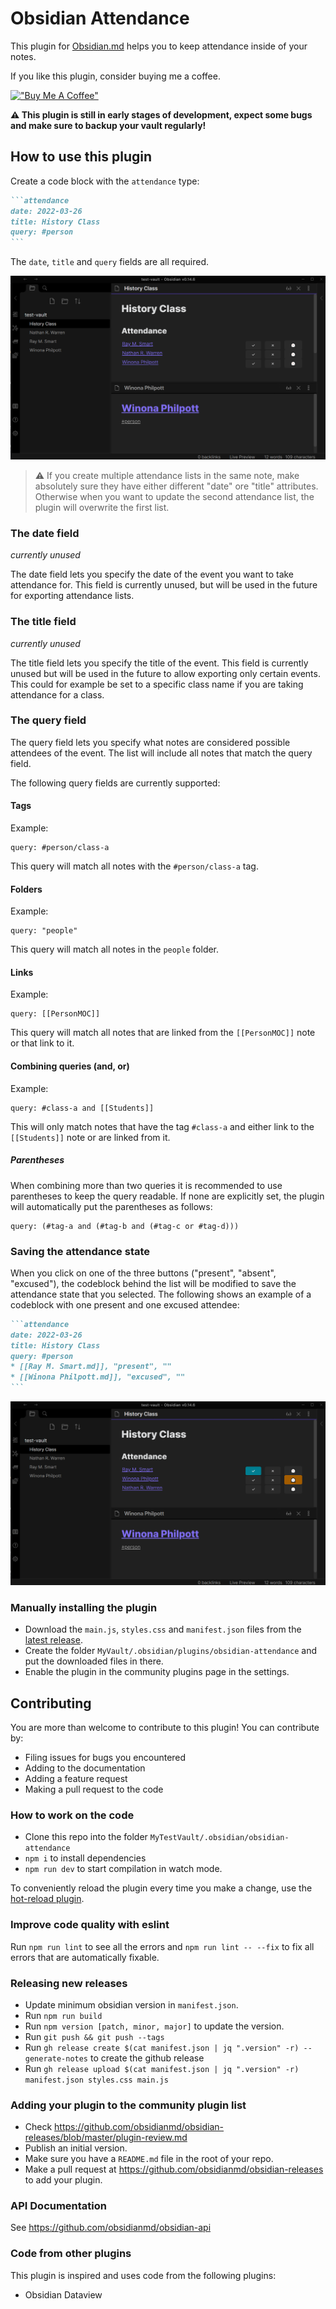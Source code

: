 # Obsidian Attendance

This plugin for [Obsidian.md](https://obsidian.md/) helps you to keep attendance inside of your notes.

If you like this plugin, consider buying me a coffee.


[!["Buy Me A Coffee"](https://www.buymeacoffee.com/assets/img/custom_images/orange_img.png)](https://www.buymeacoffee.com/Tiim)

**⚠ This plugin is still in early stages of development, expect some bugs and make sure to backup your vault regularly!**

## How to use this plugin

Create a code block with the `attendance` type:

````markdown
```attendance
date: 2022-03-26
title: History Class
query: #person
```
````

The `date`, `title` and `query` fields are all required.

![Attendance List](misc/images/screenshot-1.png)

> ⚠ If you create multiple attendance lists in the same note, make absolutely sure they have either different "date" ore "title" attributes. Otherwise when you want to update the second attendance list, the plugin will overwrite the first list.

### The date field
*currently unused*

The date field lets you specify the date of the event you want to take attendance for. This field is currently unused, but will be used in the future for exporting attendance lists.

### The title field
*currently unused*

The title field lets you specify the title of the event. This field is currently unused but will be used in the future to allow exporting only certain events. This could for example be set to a specific class name if you are taking attendance for a class.

### The query field

The query field lets you specify what notes are considered possible attendees of the event. The list will include all notes that match the query field. 

The following query fields are currently supported:

#### Tags

Example:
```
query: #person/class-a
```

This query will match all notes with the `#person/class-a` tag.

#### Folders

Example:
```
query: "people"
```

This query will match all notes in the `people` folder.

#### Links

Example:
```
query: [[PersonMOC]]
```

This query will match all notes that are linked from the `[[PersonMOC]]` note or that link to it.

#### Combining queries (and, or)

Example:
```
query: #class-a and [[Students]]
```
This will only match notes that have the tag `#class-a` and either link to the `[[Students]]` note or are linked from it.

##### Parentheses

When combining more than two queries it is recommended to use parentheses to keep the query readable. If none are explicitly set, the plugin will automatically put the parentheses as follows:

```
query: (#tag-a and (#tag-b and (#tag-c or #tag-d)))
```


### Saving the attendance state

When you click on one of the three buttons ("present", "absent", "excused"), the codeblock behind the list will be modified to save the attendance state that you selected. The following shows an example of a codeblock with one present and one excused attendee:

````markdown
```attendance
date: 2022-03-26
title: History Class
query: #person
* [[Ray M. Smart.md]], "present", ""
* [[Winona Philpott.md]], "excused", ""
```
````
![Attendance List with one attendee present and one excused](misc/images/screenshot-2.png)

### Manually installing the plugin

* Download the `main.js`, `styles.css` and `manifest.json` files from the [latest release](https://github.com/Tiim/obsidian-attendance/releases/latest).
* Create the folder `MyVault/.obsidian/plugins/obsidian-attendance` and put the downloaded files in there.
* Enable the plugin in the community plugins page in the settings.



## Contributing

You are more than welcome to contribute to this plugin! You can contribute by:

* Filing issues for bugs you encountered
* Adding to the documentation
* Adding a feature request
* Making a pull request to the code

### How to work on the code

- Clone this repo into the folder `MyTestVault/.obsidian/obsidian-attendance`
- `npm i` to install dependencies
- `npm run dev` to start compilation in watch mode.

To conveniently reload the plugin every time you make a change, use the [hot-reload plugin](https://github.com/pjeby/hot-reload).

### Improve code quality with eslint

Run `npm run lint` to see all the errors and `npm run lint -- --fix` to fix all errors that are automatically fixable.

### Releasing new releases

- Update minimum obsidian version in `manifest.json`.
- Run `npm run build`
- Run `npm version [patch, minor, major]` to update the version.
- Run `git push && git push --tags`
- Run `gh release create $(cat manifest.json | jq ".version" -r) --generate-notes` to create the github release
- Run `gh release upload $(cat manifest.json | jq ".version" -r) manifest.json styles.css main.js`

### Adding your plugin to the community plugin list

- Check https://github.com/obsidianmd/obsidian-releases/blob/master/plugin-review.md
- Publish an initial version.
- Make sure you have a `README.md` file in the root of your repo.
- Make a pull request at https://github.com/obsidianmd/obsidian-releases to add your plugin.



### API Documentation

See https://github.com/obsidianmd/obsidian-api

### Code from other plugins

This plugin is inspired and uses code from the following plugins:

* Obsidian Dataview
